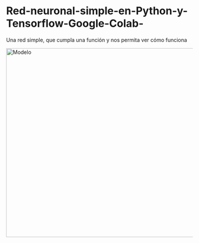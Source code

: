 # Red-neuronal-simple-en-Python-y-Tensorflow-Google-Colab-
Una red simple, que cumpla una función y nos permita ver cómo funciona

<img width="732" height="510" alt="Modelo" src="https://github.com/user-attachments/assets/72370657-b6a0-4d3c-a402-051aaed94d8d" />
